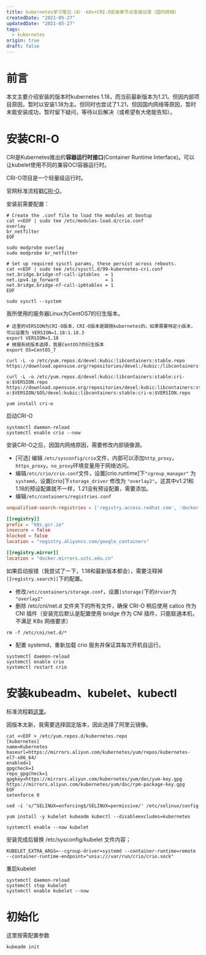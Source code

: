 ```yaml
---
title: kubernetes学习笔记（4）-k8s+CRI-O安装单节点安装记录（国内网络）
createdDate: "2021-05-27"
updatedDate: "2021-05-27"
tags:
  - kubernetes
origin: true
draft: false
---
```


# 前言

本文主要介绍安装的版本时kubernetes 1.18，而当前最新版本为1.21。但因内部项目原因，暂时以安装1.18为主。但同时也尝试了1.21，但因国内网络等原因，暂时未能安装成功，暂时留下疑问，等待以后解决（或希望有大佬能告知）。

# 安装CRI-O

CRI是Kubernetes推出的**容器运行时接口**(Container Runtime Interface)。可以让kubelet使用不同的兼容OCI容器运行时。

CRI-O项目是一个轻量级运行时。

官网标准流程戳[CRI-O](https://kubernetes.io/docs/setup/production-environment/container-runtimes/#cri-o)。

安装前需要配置：
```shell
# Create the .conf file to load the modules at bootup
cat <<EOF | sudo tee /etc/modules-load.d/crio.conf
overlay
br_netfilter
EOF

sudo modprobe overlay
sudo modprobe br_netfilter

# Set up required sysctl params, these persist across reboots.
cat <<EOF | sudo tee /etc/sysctl.d/99-kubernetes-cri.conf
net.bridge.bridge-nf-call-iptables  = 1
net.ipv4.ip_forward                 = 1
net.bridge.bridge-nf-call-ip6tables = 1
EOF

sudo sysctl --system
```
我所使用的服务器Linux为CentOS7的衍生版本。

```shell
# 这里的VERSION为CRI-O版本，CRI-O版本是跟随kubernetes的。如果需要特定小版本，可以设置为 VERSION=1.18:1.18.3
export VERSION=1.18
# 根据系统版本选择，我是CentOS7的衍生版本
export OS=CentOS_7

curl -L -o /etc/yum.repos.d/devel:kubic:libcontainers:stable.repo https://download.opensuse.org/repositories/devel:/kubic:/libcontainers:/stable/$OS/devel:kubic:libcontainers:stable.repo

curl -L -o /etc/yum.repos.d/devel:kubic:libcontainers:stable:cri-o:$VERSION.repo https://download.opensuse.org/repositories/devel:kubic:libcontainers:stable:cri-o:$VERSION/$OS/devel:kubic:libcontainers:stable:cri-o:$VERSION.repo

yum install cri-o
```

启动CRI-O

```shell
systemctl daemon-reload
systemctl enable crio --now
```

安装CRI-O之后，因国内网络原因，需要修改内部镜像源。

* \[可选\] 编辑 `/etc/sysconfig/crio`文件，内部可以添加`http_proxy`，`https_proxy`，`no_proxy`环境变量用于网络访问。
* 编辑`/etc/crio/crio.conf`文件，设置[crio.runtime]下`"cgroup_manager"` 为 `systemd`，设置[crio]下`storage_driver` 修改为 `"overlay2"`。这其中v1.21和1.18的预设配置就不一样，1.21没有预设配置，需要添加。
* 编辑`/etc/containers/registries.conf`
```toml
unqualified-search-registries = ['registry.access.redhat.com', 'docker.io', 'registry.fedoraproject.org', 'quay.io', 'registry.centos.org']

[[registry]]
prefix = "k8s.gcr.io"
insecure = false
blocked = false
location = "registry.aliyuncs.com/google_containers"

[[registry.mirror]]
location = "docker.mirrors.ustc.edu.cn"
```
如果启动报错（我尝试了一下，1.18和最新版本都会），需要注释掉`[[registry.search]]`下的配置。
* 修改`/etc/containers/storage.conf`，设置`[storage]`下的`drvier`为 `"overlay2"`
* 删除 /etc/cni/net.d 文件夹下的所有文件，确保 CRI-O 稍后使用 calico 作为 CNI 插件（安装完后默认是配置使用 bridge 作为 CNI 插件，只能联通本机，不满足 K8s 网络要求）
```shell
rm -f /etc/cni/net.d/*
```
* 配置 systemd，重新加载 crio 服务并保证其每次开机自运行。
```shell
systemctl daemon-reload
systemctl enable crio
systemctl restart crio
```

# 安装kubeadm、kubelet、kubectl

标准流程戳[这里](https://kubernetes.io/docs/setup/production-environment/tools/kubeadm/install-kubeadm/#installing-kubeadm-kubelet-and-kubectl)。

因版本太新，我需要选择固定版本，因此选择了阿里云镜像。

```shell
cat <<EOF > /etc/yum.repos.d/kubernetes.repo
[kubernetes]
name=Kubernetes
baseurl=https://mirrors.aliyun.com/kubernetes/yum/repos/kubernetes-el7-x86_64/
enabled=1
gpgcheck=1
repo_gpgcheck=1
gpgkey=https://mirrors.aliyun.com/kubernetes/yum/doc/yum-key.gpg https://mirrors.aliyun.com/kubernetes/yum/doc/rpm-package-key.gpg
EOF
setenforce 0

sed -i 's/^SELINUX=enforcing$/SELINUX=permissive/' /etc/selinux/config

yum install -y kubelet kubeadm kubectl --disableexcludes=kubernetes

systemctl enable --now kubelet
```

安装完成后替换 /etc/sysconfig/kubelet 文件内容；

```shell
KUBELET_EXTRA_ARGS=--cgroup-driver=systemd --container-runtime=remote --container-runtime-endpoint="unix:///var/run/crio/crio.sock"
```
重启kubelet
```shell
systemctl daemon-reload
systemctl stop kubelet
systemctl enable kubelet --now
```

# 初始化

这里按需配置参数
```
kubeadm init
```


